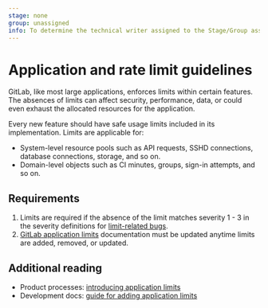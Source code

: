 ```yaml
---
stage: none
group: unassigned
info: To determine the technical writer assigned to the Stage/Group associated with this page, see https://about.gitlab.com/handbook/engineering/ux/technical-writing/#assignments
---
```


# Application and rate limit guidelines

GitLab, like most large applications, enforces limits within certain features.
The absences of limits can affect security, performance, data, or could even
exhaust the allocated resources for the application. 

Every new feature should have safe usage limits included in its implementation.
Limits are applicable for:

- System-level resource pools such as API requests, SSHD connections, database connections, storage, and so on.
- Domain-level objects such as CI minutes, groups, sign-in attempts, and so on.

## Requirements

1. Limits are required if the absence of the limit matches severity 1 - 3 in the severity definitions for [limit-related bugs](https://about.gitlab.com/handbook/engineering/quality/issue-triage/#limit-related-bugs).
1. [GitLab application limits](../administration/instance_limits.md) documentation must be updated anytime limits are added, removed, or updated.

## Additional reading

- Product processes: [introducing application limits](https://about.gitlab.com/handbook/product/product-processes/#introducing-application-limits)
- Development docs: [guide for adding application limits](application_limits.md)